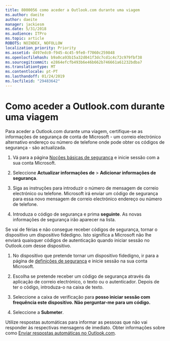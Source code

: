 ```yaml
---
title: 8000056 como aceder a Outlook.com durante uma viagem
ms.author: daeite
author: daeite
manager: jackiesm
ms.date: 5/31/2018
ms.audience: ITPro
ms.topic: article
ROBOTS: NOINDEX, NOFOLLOW
localization_priority: Priority
ms.assetid: d497edc0-f945-4c45-9fe0-f7060c259848
ms.openlocfilehash: b9a0ca93b15a32d041f3dc7cd1c4c72c979fbf38
ms.sourcegitcommit: e2864efcfb493b6e46b662b746661a61232bdba7
ms.translationtype: MT
ms.contentlocale: pt-PT
ms.lasthandoff: 01/24/2019
ms.locfileid: "29483642"
---
```

# <a name="how-to-access-outlookcom-while-traveling"></a>Como aceder a Outlook.com durante uma viagem

Para aceder a Outlook.com durante uma viagem, certifique-se as informações de segurança de conta de Microsoft - um correio electrónico alternativo endereço ou número de telefone onde pode obter os códigos de segurança - são actualizada.
  
1. Vá para a página [Noções básicas de segurança](https://go.microsoft.com/fwlink/p/?linkid=842325) e inicie sessão com a sua conta Microsoft. 
    
2. Seleccione **Actualizar informações de** \> **Adicionar informações de segurança**. 
    
3. Siga as instruções para introduzir o número de mensagem de correio electrónico ou telefone. Microsoft irá enviar um código de segurança para essa novo mensagem de correio electrónico endereço ou número de telefone.
    
4. Introduza o código de segurança e prima **seguinte**. As novas informações de segurança irão aparecer na lista. 
    
Se vai de férias e não consegue receber códigos de segurança, tornar o dispositivo um dispositivo fidedigno. Isto significa a Microsoft não lhe enviará quaisquer códigos de autenticação quando iniciar sessão no Outlook.com desse dispositivo.
  
1. No dispositivo que pretende tornar um dispositivo fidedigno, ir para a página de [definições de segurança](https://go.microsoft.com/fwlink/p/?linkid=2002000&amp;clcid=0x409) e inicie sessão na sua conta Microsoft. 
    
2. Escolha se pretende receber um código de segurança através da aplicação de correio electrónico, o texto ou o autenticador. Depois de ter o código, introduza-o na caixa de texto.
    
3. Seleccione a caixa de verificação para **posso iniciar sessão com frequência este dispositivo. Não perguntar-me para um código.**
    
4. Seleccione a **Submeter**. 
    
Utilize respostas automáticas para informar as pessoas que não vai responder às respectivas mensagens de imediato. Obter informações sobre como [Enviar respostas automáticas no Outlook.com](https://go.microsoft.com/fwlink/p/?linkid=2002100&amp;clcid=0x409).
  

